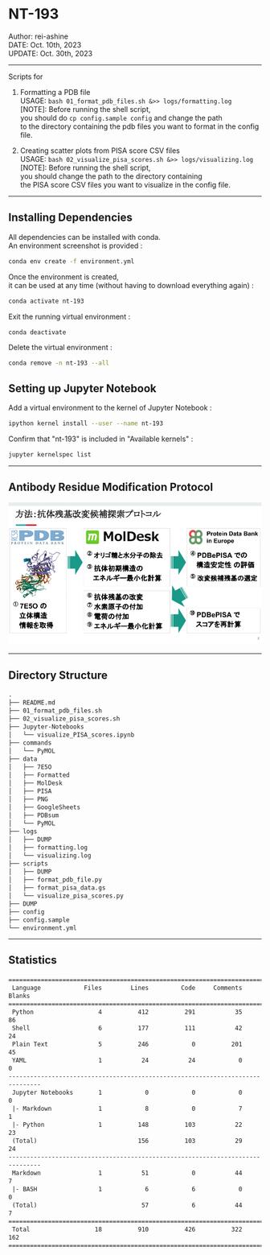 # NT-193
Author: rei-ashine<br>
DATE: Oct. 10th, 2023<br>
UPDATE: Oct. 30th, 2023<br>

---
Scripts for
01. Formatting a PDB file<br>
USAGE: `bash 01_format_pdb_files.sh &>> logs/formatting.log`<br>
[NOTE]: Before running the shell script,<br>
you should do `cp config.sample config` and change the path<br>
to the directory containing the pdb files you want to format in the config file.

02. Creating scatter plots from PISA score CSV files<br>
USAGE: `bash 02_visualize_pisa_scores.sh &>> logs/visualizing.log`<br>
[NOTE]: Before running the shell script,<br>
you should change the path to the directory containing<br>
the PISA score CSV files you want to visualize in the config file.

---
## Installing Dependencies
All dependencies can be installed with conda.<br>
An environment screenshot is provided :
```bash
conda env create -f environment.yml
```
Once the environment is created,<br>
it can be used at any time (without having to download everything again) :
```bash
conda activate nt-193
```
Exit the running virtual environment :
```bash
conda deactivate
```
Delete the virtual environment :
```bash
conda remove -n nt-193 --all
```

## Setting up Jupyter Notebook
Add a virtual environment to the kernel of Jupyter Notebook :
```bash
ipython kernel install --user --name nt-193
```
Confirm that "nt-193" is included in "Available kernels" :
```bash
jupyter kernelspec list
```

---
## Antibody Residue Modification Protocol
![image](./data/PNG/Antibody_residue_modification_protocol_20231018.png)

---
## Directory Structure
```
.
├── README.md
├── 01_format_pdb_files.sh
├── 02_visualize_pisa_scores.sh
├── Jupyter-Notebooks
│   └── visualize_PISA_scores.ipynb
├── commands
│   └── PyMOL
├── data
│   ├── 7E5O
│   ├── Formatted
│   ├── MolDesk
│   ├── PISA
│   ├── PNG
│   ├── GoogleSheets
│   ├── PDBsum
│   └── PyMOL
├── logs
│   ├── DUMP
│   ├── formatting.log
│   └── visualizing.log
├── scripts
│   ├── DUMP
│   ├── format_pdb_file.py
│   ├── format_pisa_data.gs
│   └── visualize_pisa_scores.py
├── DUMP
├── config
├── config.sample
└── environment.yml
```

---
## Statistics
```
===============================================================================
 Language            Files        Lines         Code     Comments       Blanks
===============================================================================
 Python                  4          412          291           35           86
 Shell                   6          177          111           42           24
 Plain Text              5          246            0          201           45
 YAML                    1           24           24            0            0
-------------------------------------------------------------------------------
 Jupyter Notebooks       1            0            0            0            0
 |- Markdown             1            8            0            7            1
 |- Python               1          148          103           22           23
 (Total)                            156          103           29           24
-------------------------------------------------------------------------------
 Markdown                1           51            0           44            7
 |- BASH                 1            6            6            0            0
 (Total)                             57            6           44            7
===============================================================================
 Total                  18          910          426          322          162
===============================================================================
```

